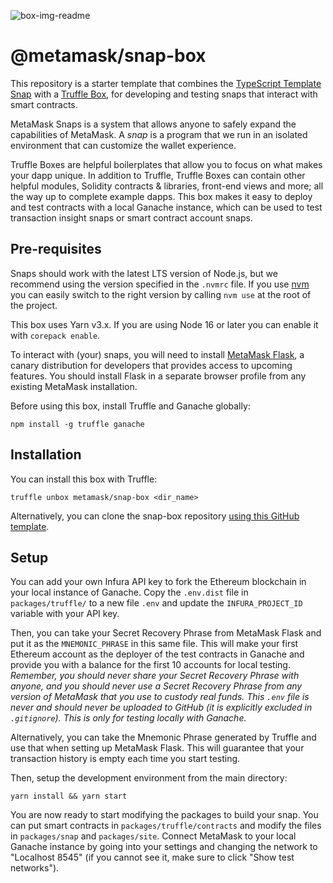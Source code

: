 ![box-img-readme](https://raw.githubusercontent.com/metamask/snap-box/master/box-img-readme.jpg)

# @metamask/snap-box

This repository is a starter template that combines the [TypeScript Template Snap](https://github.com/MetaMask/template-snap-monorepo) with a [Truffle Box](https://trufflesuite.com/boxes/), for developing and testing snaps that interact with smart contracts.

MetaMask Snaps is a system that allows anyone to safely expand the capabilities of MetaMask. A _snap_ is a program that we run in an isolated environment that can customize the wallet experience.

Truffle Boxes are helpful boilerplates that allow you to focus on what makes your dapp unique. In addition to Truffle, Truffle Boxes can contain other helpful modules, Solidity contracts & libraries, front-end views and more; all the way up to complete example dapps. This box makes it easy to deploy and test contracts with a local Ganache instance, which can be used to test transaction insight snaps or smart contract account snaps.

## Pre-requisites

Snaps should work with the latest LTS version of Node.js, but we recommend using the version specified in the `.nvmrc` file. If you use [nvm](https://github.com/nvm-sh/nvm) you can easily switch to the right version by calling `nvm use` at the root of the project.

This box uses Yarn v3.x. If you are using Node 16 or later you can enable it with `corepack enable`.

To interact with (your) snaps, you will need to install [MetaMask Flask](https://metamask.io/flask/), a canary distribution for developers that provides access to upcoming features. You should install Flask in a separate browser profile from any existing MetaMask installation.

Before using this box, install Truffle and Ganache globally:

```shell
npm install -g truffle ganache
```

## Installation

You can install this box with Truffle:

```shell
truffle unbox metamask/snap-box <dir_name>
```

Alternatively, you can clone the snap-box repository [using this GitHub template](https://github.com/MetaMask/snap-box/generate).

## Setup

You can add your own Infura API key to fork the Ethereum blockchain in your local instance of Ganache. Copy the `.env.dist` file in `packages/truffle/` to a new file `.env` and update the `INFURA_PROJECT_ID` variable with your API key.

Then, you can take your Secret Recovery Phrase from MetaMask Flask and put it as the `MNEMONIC_PHRASE` in this same file. This will make your first Ethereum account as the deployer of the test contracts in Ganache and provide you with a balance for the first 10 accounts for local testing. _Remember, you should never share your Secret Recovery Phrase with anyone, and you should never use a Secret Recovery Phrase from any version of MetaMask that you use to custody real funds. This `.env` file is never and should never be uploaded to GitHub (it is explicitly excluded in `.gitignore`). This is only for testing locally with Ganache._

Alternatively, you can take the Mnemonic Phrase generated by Truffle and use that when setting up MetaMask Flask. This will guarantee that your transaction history is empty each time you start testing. 

Then, setup the development environment from the main directory:

```shell
yarn install && yarn start
```

You are now ready to start modifying the packages to build your snap. You can put smart contracts in `packages/truffle/contracts` and modify the files in `packages/snap` and `packages/site`. Connect MetaMask to your local Ganache instance by going into your settings and changing the network to "Localhost 8545" (if you cannot see it, make sure to click "Show test networks").
